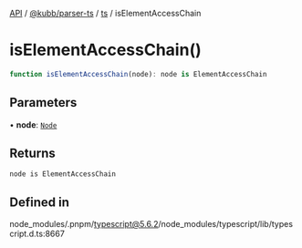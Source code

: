 [API](../../../../../packages.md) / [@kubb/parser-ts](../../../index.md) / [ts](../index.md) / isElementAccessChain

# isElementAccessChain()

```ts
function isElementAccessChain(node): node is ElementAccessChain
```

## Parameters

• **node**: [`Node`](../interfaces/Node.md)

## Returns

`node is ElementAccessChain`

## Defined in

node\_modules/.pnpm/typescript@5.6.2/node\_modules/typescript/lib/typescript.d.ts:8667
